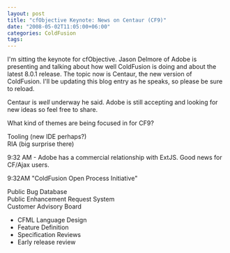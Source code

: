 ```yaml
---
layout: post
title: "cfObjective Keynote: News on Centaur (CF9)"
date: "2008-05-02T11:05:00+06:00"
categories: ColdFusion 
tags: 
---
```


I'm sitting the keynote for cfObjective. Jason Delmore of Adobe is presenting and talking about how well ColdFusion is doing and about the latest 8.0.1 release. The topic now is Centaur, the new version of ColdFusion. I'll be updating this blog entry as he speaks, so please be sure to reload.

Centaur is <i>well</i> underway he said. Adobe is still accepting and looking for new ideas so feel free to share. 

What kind of themes are being focused in for CF9?

Tooling (new IDE perhaps?)<br /> 
RIA (big surprise there)

9:32 AM - Adobe has a commercial relationship with ExtJS. Good news for CF/Ajax users.

9:32AM "ColdFusion Open Process Initiative"

Public Bug Database<br>
Public Enhancement Request System<br>
Customer Advisory Board<br>
<ul>
<li>CFML Language Design
<li>Feature Definition
<li>Specification Reviews
<li>Early release review
</ul>